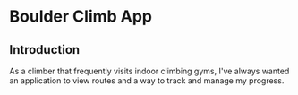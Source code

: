 # Boulder Climb App
## Introduction
As a climber that frequently visits indoor climbing gyms, I've always wanted an application to view routes and a way to track and manage my progress. 